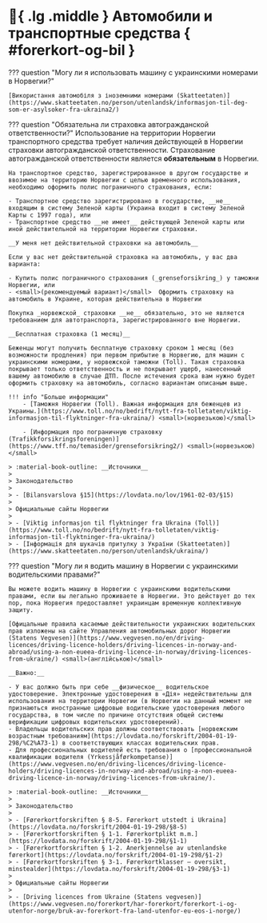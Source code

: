 # :red_car:{ .lg .middle } Автомобили и транспортные средства { #forerkort-og-bil }

??? question "Могу ли я использовать машину с украинскими номерами в Норвегии?"
    
    [Використання автомобіля з іноземними номерами (Skatteetaten)](https://www.skatteetaten.no/person/utenlandsk/informasjon-til-deg-som-er-asylsoker-fra-ukraina2/)

??? question "Обязательна ли страховка автогражданской ответственности?" 
    Использование на территории Норвегии транспортного средства требует наличия действующей в Норвегии страховки автогражданской ответственности. Страхование автогражданской ответственности является __обязательным__ в Норвегии.

    На транспортное средство, зарегистрированное в другом государстве и ввозимое на территорию Норвегии с целью временного использования, необходимо оформить полис пограничного страхования, если:

    - Транспортное средство зарегистрировано в государстве, __не__ входящим в систему Зеленой карты (Украина входит в систему Зеленой Карты c 1997 года), или
    - Транспортное средство __не имеет__ действующей Зеленой карты или иной действительной на территории Норвегии страховки.

    __У меня нет действительной cтраховки на автомобиль__

    Если у вас нет действительной страховка на автомобиль, у вас два варианта:

    - Купить полис пограничного страхования (_grenseforsikring_) у таможни Норвегии, или
    - <small>(рекомендуемый вариант)</small>  Оформить страховку на автомобиль в Украине, которая действительна в Норвегии 

    Покупка _норвежской_ страховки __не__ обязательно, это не является требованием для автотранспорта, зарегистрированного вне Норвегии. 

    __Бесплатная страховка (1 месяц)__

    Беженцы могут получить бесплатную страховку сроком 1 месяц (без возможности продления) при первом прибытие в Норвегию, для машин с украинскими номерами, у норвежской таможни (Toll). Такая страховка покрывает только ответственность и не покрывает ущерб, нанесенный вашему автомобилю в случае ДТП. После истечения срока вам нужно будет оформить страховку на автомобиль, согласно вариантам описаным выше. 

    !!! info "Больше информации"
        - [Таможня Норвегии (Toll). Важная информация для беженцев из Украины.](https://www.toll.no/no/bedrift/nytt-fra-tolletaten/viktig-informasjon-til-flyktninger-fra-ukraina/) <small>(норвезькою)</small> 

        - [Информация про пограничную страховку (Trafikkforsikringsforeningen)](https://www.tff.no/temasider/grenseforsikring2/) <small>(норвезькою)</small> 

    > :material-book-outline: __Источники__
    > 
    > Законодательство 
    >
    > - [Bilansvarslova §15](https://lovdata.no/lov/1961-02-03/§15)
    >
    > Официальные сайты Норвегии
    >
    > - [Viktig informasjon til flyktninger fra Ukraina (Toll)](https://www.toll.no/no/bedrift/nytt-fra-tolletaten/viktig-informasjon-til-flyktninger-fra-ukraina/)
    > - [Інформація для шукачів притулку з України (Skatteetaten)](https://www.skatteetaten.no/person/utenlandsk/ukraina/)

??? question "Могу ли я водить машину в Норвегии с украинскими водительскими правами?"
    
    Вы можете водить машину в Норвегии с украинскими водительскими правами, если вы легально проживаете в Норвегии. Это действует до тех пор, пока Норвегия предоставляет украинцам временную коллективную защиту.

    [Офицальные правила касаемые действительности украинских водительских прав изложены на сайте Управления автомобильных дорог Норвегии (Statens Vegvesen)](https://www.vegvesen.no/en/driving-licences/driving-licence-holders/driving-licences-in-norway-and-abroad/using-a-non-eueea-driving-licence-in-norway/driving-licences-from-ukraine/) <small>(англійською)</small>

    __Важно:__

    - У вас должно быть при себе __физическое__ водительское удостоверение. Электронные удостоверения в «Дія» недействительны для использования на территории Норвегии (в Норвегии на данный момент не признаються иностранные цифровые водительские удостоверения любого государства, в том числе по причине отсутствия общей системы верификации цифровых водительских удостоверений).
    - Владельцы водительских прав должны соответствовать [норвежским возрастным требованиям](https://lovdata.no/forskrift/2004-01-19-298/%C2%A73-1) в соответствующих классах водительских прав.
    - Для профессиональных водителей есть требования о [профессиональной квалификации водителя (Yrkessjåførkompetanse)](https://www.vegvesen.no/en/driving-licences/driving-licence-holders/driving-licences-in-norway-and-abroad/using-a-non-eueea-driving-licence-in-norway/driving-licences-from-ukraine/). 

    > :material-book-outline: __Источники__
    > 
    > Законодательство 
    >
    > - [Førerkortforskriften § 8-5. Førerkort utstedt i Ukraina](https://lovdata.no/forskrift/2004-01-19-298/§8-5)
    > - [Førerkortforskriften § 1-1. Førerkortplikt m.m.](https://lovdata.no/forskrift/2004-01-19-298/§1-1)
    > - [Førerkortforskriften § 1-2. Anerkjennelse av utenlandske førerkort](https://lovdata.no/forskrift/2004-01-19-298/§1-2)
    > - [Førerkortforskriften § 3-1. Førerkortklasser – oversikt, minstealder](https://lovdata.no/forskrift/2004-01-19-298/§3-1)
    > 
    > Официальные сайты Норвегии
    > 
    > - [Driving licences from Ukraine (Statens vegvesen)](https://www.vegvesen.no/forerkort/har-forerkort/forerkort-i-og-utenfor-norge/bruk-av-forerkort-fra-land-utenfor-eu-eos-i-norge/)